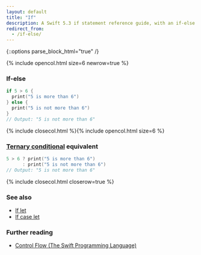 ```yaml
---
layout: default
title: "If"
description: A Swift 5.3 if statement reference guide, with an if-else example and its ternary conditional equivalent.
redirect_from:
  - /if-else/
---
```

{::options parse_block_html="true" /}

{% include opencol.html size=6 newrow=true %}

### If-else

```swift
if 5 > 6 {
  print("5 is more than 6")
} else {
  print("5 is not more than 6")
}
// Output: "5 is not more than 6"
```

{% include closecol.html %}{% include opencol.html size=6 %}

### [Ternary conditional](/ternary) equivalent

```swift
5 > 6 ? print("5 is more than 6")
      : print("5 is not more than 6")
// Output: "5 is not more than 6"
```

{% include closecol.html closerow=true %}

### See also

* [If let](/if-let)
* [If case let](/if-case-let)

### Further reading

* [Control Flow (The Swift Programming Language)](https://docs.swift.org/swift-book/LanguageGuide/ControlFlow.html)